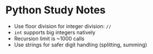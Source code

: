 # Python Study Notes

- Use floor division for integer division: `//`
- `int` supports big integers natively
- Recursion limit is ~1000 calls
- Use strings for safer digit handling (splitting, summing)
